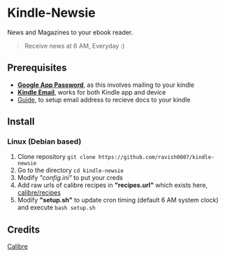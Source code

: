 # Kindle-Newsie
News and Magazines to your ebook reader.

>  Receive news at 6 AM, Everyday :)

## Prerequisites
  - [**Google App Password**](https://support.google.com/accounts/answer/185833?hl=en), as this involves mailing to your kindle 
  - [**Kindle Email**](https://www.amazon.in/gp/help/customer/display.html?nodeId=G7V489F2ZZU9JJGE), works for both Kindle app and device
  - [Guide](https://www.amazon.in/gp/help/customer/display.html/ref=hp_left_v4_sib?ie=UTF8&nodeId=GX9XLEVV8G4DB28H), to setup email address to recieve docs to your kindle 

## Install

### Linux (Debian based)
1. Clone repository
   `git clone https://github.com/ravish0007/kindle-newsie` 
2. Go to the directory
   `cd kindle-newsie`
3. Modify *"config.ini"* to put your creds
4. Add raw urls of calibre recipes in **"recipes.url"** which exists here, [calibre/recipes](https://github.com/kovidgoyal/calibre/tree/master/recipes)
5. Modify **"setup.sh"** to update cron timing (default 6 AM system clock) and execute
   `bash setup.sh`
   
 ## Credits
 [Calibre](https://github.com/kovidgoyal/calibre)
